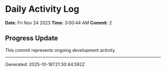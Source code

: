 # Daily Activity Log

**Date**: Fri Nov 24 2023
**Time**: 3:00:44 AM
**Commit**: 2

## Progress Update

This commit represents ongoing development activity.

---
Generated: 2025-10-18T21:30:44.592Z
